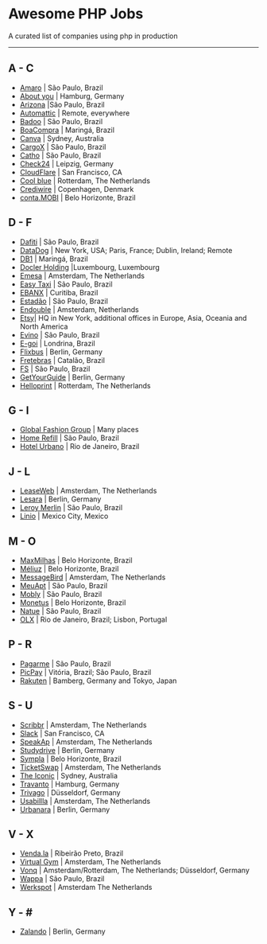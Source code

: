 # Awesome PHP Jobs

A curated list of companies using php in production

---

## A - C

- [Amaro](https://about.amaro.com/jobs) | São Paulo, Brazil
- [About you](https://corporate.aboutyou.de/de/jobs) | Hamburg, Germany
- [Arizona](http://arizona.global) |São Paulo, Brazil
- [Automattic](https://automattic.com/work-with-us/) | Remote, everywhere
- [Badoo](https://team.badoo.com/jobs/all-positions/) | São Paulo, Brazil
- [BoaCompra](https://boacompra.com/) | Maringá, Brazil
- [Canva](https://about.canva.com/careers/) | Sydney, Australia
- [CargoX](http://www.cargox.com.br) | São Paulo, Brazil
- [Catho](http://www.catho.com.br) | São Paulo, Brazil
- [Check24](http://www.check24.de) | Leipzig, Germany
- [CloudFlare](https://www.cloudflare.com/careers/) | San Francisco, CA
- [Cool blue](https://www.careersatcoolblue.com/) | Rotterdam, The Netherlands
- [Crediwire](https://crediwire.com) | Copenhagen, Denmark
- [conta.MOBI](http://conta.mobi) | Belo Horizonte, Brazil

## D - F

- [Dafiti](https://www.dafiti.com.br) | São Paulo, Brazil
- [DataDog](https://www.datadoghq.com/) | New York, USA; Paris, France; Dublin, Ireland; Remote
- [DB1](https://www.db1.com.br/) | Maringá, Brazil
- [Docler Holding](https://doclerholding.recruitee.com/) |Luxembourg, Luxembourg
- [Emesa](https://www.werkenbijemesa.nl/) | Amsterdam, The Netherlands
- [Easy Taxi](http://easytaxi.com.br) | São Paulo, Brazil
- [EBANX](http://ebanx.com) | Curitiba, Brazil
- [Estadão](http://estadao.com.br) | São Paulo, Brazil
- [Endouble](http://endouble.com) | Amsterdam, Netherlands
- [Etsy](https://www.etsy.com/careers)| HQ in New York, additional offices in Europe, Asia, Oceania and North America
- [Evino](http://jobs.kenoby.com/evino) | São Paulo, Brazil
- [E-goi](https://mkt.e-goi.com/w/1HQe1pze1ebLP5NHgXVcKed126cf0fe!uid?_ga=2.36155296.1440273502.1582720155-481127290.1576235316&egu=wplsy95keu4g0bvg) | Londrina, Brazil
- [Flixbus](https://www.flixbus.com/company/jobs) | Berlin, Germany
- [Fretebras](https://www.fretebras.com.br) | Catalão, Brazil
- [FS](http://fs.com.br) | São Paulo, Brazil
- [GetYourGuide](https://careers.getyourguide.com/) | Berlin, Germany
- [Helloprint](http://jobs.helloprint.com) | Rotterdam, The Netherlands

## G - I

- [Global Fashion Group](http://global-fashion-group.com/) | Many places
- [Home Refill](www.homerefill.com.br) | São Paulo, Brazil
- [Hotel Urbano](www.hotelurbano.com) | Rio de Janeiro, Brazil

## J - L

- [LeaseWeb](https://www.leaseweb.com/career) | Amsterdam, The Netherlands
- [Lesara](https://corporate.lesara.com/career) | Berlin, Germany
- [Leroy Merlin](http://leroymerlin.com.br) | São Paulo, Brazil
- [Linio](http://linio.applytojob.com/apply) | Mexico City, Mexico

## M - O

- [MaxMilhas](http://www.maxmilhas.com.br) | Belo Horizonte, Brazil
- [Méliuz](http://www.meliuz.com.br) | Belo Horizonte, Brazil
- [MessageBird](https://www.messagebird.com/en/careers) | Amsterdam, The Netherlands
- [MeuApt](https://www.meuapt.com.br) | São Paulo, Brazil
- [Mobly](http://www.mobly.com.br/) | São Paulo, Brazil
- [Monetus](http://www.monetus.com.br) | Belo Horizonte, Brazil
- [Natue](http://www.natue.com.br) | São Paulo, Brazil
- [OLX](http://www.olx.com.br) | Rio de Janeiro, Brazil; Lisbon, Portugal

## P - R

- [Pagarme](http://pagar.me) | São Paulo, Brazil
- [PicPay](https://www.picpay.com) | Vitória, Brazil; São Paulo, Brazil
- [Rakuten](http://global.rakuten.com/en/) | Bamberg, Germany and Tokyo, Japan

## S - U

- [Scribbr](https://scribbr.homerun.co/) | Amsterdam, The Netherlands
- [Slack](https://slack.com/jobs) | San Francisco, CA
- [SpeakAp](https://speakap.com/en/speakap_jobs/) | Amsterdam, The Netherlands
- [Studydrive](https://www.studydrive.net/company/studydrive-gmbh) | Berlin, Germany
- [Sympla](http://www.sympla.com.br) | Belo Horizonte, Brazil
- [TicketSwap](https://ticketswap.homerun.co) | Amsterdam, The Netherlands
- [The Iconic](http://www.theiconic.com.au/opportunities/) | Sydney, Australia
- [Travanto](https://www.travanto.de/unternehmen/jobs) | Hamburg, Germany
- [Trivago](http://company.trivago.com/jobs) | Düsseldorf, Germany
- [Usabillla](https://jobs.usabilla.com/) | Amsterdam, The Netherlands
- [Urbanara](https://careers.jobscore.com/careers/urbanara) | Berlin, Germany

## V - X

- [Venda.la](https://vendala.com.br/) | Ribeirão Preto, Brazil
- [Virtual Gym](https://virtuagym.com/software/en/jobs/) | Amsterdam, The Netherlands
- [Vonq](https://www.vonq.com/) | Amsterdam/Rotterdam, The Netherlands; Düsseldorf, Germany
- [Wappa](https://br.linkedin.com/company/wappa-taxi/careers) | São Paulo, Brazil
- [Werkspot](https://www.careersatwerkspot.com/) | Amsterdam The Netherlands

## Y - \#

- [Zalando](https://jobs.zalando.com) | Berlin, Germany
